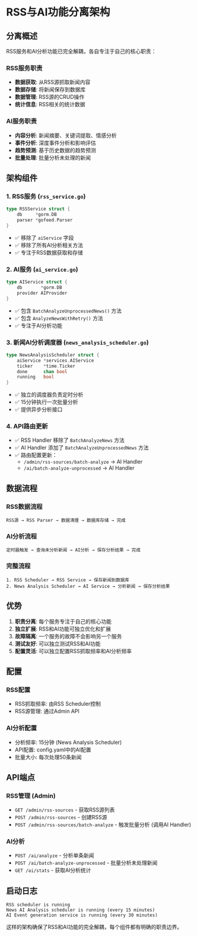 # RSS与AI功能分离架构

## 分离概述

RSS服务和AI分析功能已完全解耦，各自专注于自己的核心职责：

### RSS服务职责
- **数据获取**: 从RSS源抓取新闻内容
- **数据存储**: 将新闻保存到数据库
- **数据管理**: RSS源的CRUD操作
- **统计信息**: RSS相关的统计数据

### AI服务职责
- **内容分析**: 新闻摘要、关键词提取、情感分析
- **事件分析**: 深度事件分析和影响评估
- **趋势预测**: 基于历史数据的趋势预测
- **批量处理**: 批量分析未处理的新闻

## 架构组件

### 1. RSS服务 (`rss_service.go`)
```go
type RSSService struct {
    db     *gorm.DB
    parser *gofeed.Parser
}
```
- ✅ 移除了 `aiService` 字段
- ✅ 移除了所有AI分析相关方法
- ✅ 专注于RSS数据获取和存储

### 2. AI服务 (`ai_service.go`)
```go
type AIService struct {
    db       *gorm.DB
    provider AIProvider
}
```
- ✅ 包含 `BatchAnalyzeUnprocessedNews()` 方法
- ✅ 包含 `AnalyzeNewsWithRetry()` 方法
- ✅ 专注于AI分析功能

### 3. 新闻AI分析调度器 (`news_analysis_scheduler.go`)
```go
type NewsAnalysisScheduler struct {
    aiService *services.AIService
    ticker    *time.Ticker
    done      chan bool
    running   bool
}
```
- ✅ 独立的调度器负责定时分析
- ✅ 15分钟执行一次批量分析
- ✅ 提供异步分析接口

### 4. API路由更新
- ✅ RSS Handler 移除了 `BatchAnalyzeNews` 方法
- ✅ AI Handler 添加了 `BatchAnalyzeUnprocessedNews` 方法
- ✅ 路由配置更新：
  - `/admin/rss-sources/batch-analyze` → AI Handler
  - `/ai/batch-analyze-unprocessed` → AI Handler

## 数据流程

### RSS数据流程
```
RSS源 → RSS Parser → 数据清理 → 数据库存储 → 完成
```

### AI分析流程
```
定时器触发 → 查询未分析新闻 → AI分析 → 保存分析结果 → 完成
```

### 完整流程
```
1. RSS Scheduler → RSS Service → 保存新闻到数据库
2. News Analysis Scheduler → AI Service → 分析新闻 → 保存分析结果
```

## 优势

1. **职责分离**: 每个服务专注于自己的核心功能
2. **独立扩展**: RSS和AI功能可独立优化和扩展
3. **故障隔离**: 一个服务的故障不会影响另一个服务
4. **测试友好**: 可以独立测试RSS和AI功能
5. **配置灵活**: 可以独立配置RSS抓取频率和AI分析频率

## 配置

### RSS配置
- RSS抓取频率: 由RSS Scheduler控制
- RSS源管理: 通过Admin API

### AI分析配置
- 分析频率: 15分钟 (News Analysis Scheduler)
- API配置: config.yaml中的AI配置
- 批量大小: 每次处理50条新闻

## API端点

### RSS管理 (Admin)
- `GET /admin/rss-sources` - 获取RSS源列表
- `POST /admin/rss-sources` - 创建RSS源
- `POST /admin/rss-sources/batch-analyze` - 触发批量分析 (调用AI Handler)

### AI分析
- `POST /ai/analyze` - 分析单条新闻
- `POST /ai/batch-analyze-unprocessed` - 批量分析未处理新闻
- `GET /ai/stats` - 获取AI分析统计

## 启动日志
```
RSS scheduler is running
News AI Analysis scheduler is running (every 15 minutes)
AI Event generation service is running (every 30 minutes)
```

这样的架构确保了RSS和AI功能的完全解耦，每个组件都有明确的职责边界。 